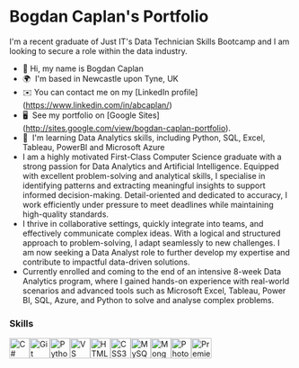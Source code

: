 # Bogdan Caplan's Portfolio

I'm a recent graduate of Just IT's Data Technician Skills Bootcamp and I am looking to secure a role within the data industry.

*   👋  Hi, my name is Bogdan Caplan
*   🌍  I'm based in Newcastle upon Tyne, UK
*   ✉️  You can contact me on my [LinkedIn profile] (https://www.linkedin.com/in/abcaplan/)
*   🖥️  See my portfolio on [Google Sites] (http://sites.google.com/view/bogdan-caplan-portfolio).
*   🧠  I'm learning Data Analytics skills, including Python, SQL, Excel, Tableau, PowerBI and Microsoft Azure
*    I am a highly motivated First-Class Computer Science graduate with a strong passion for Data Analytics and Artificial Intelligence. Equipped with excellent problem-solving and analytical skills, I specialise in identifying patterns and extracting meaningful insights to support informed decision-making. Detail-oriented and dedicated to accuracy, I work efficiently under pressure to meet deadlines while maintaining high-quality standards.
*    I thrive in collaborative settings, quickly integrate into teams, and effectively communicate complex ideas. With a logical and structured approach to problem-solving, I adapt seamlessly to new challenges. I am now seeking a Data Analyst role to further develop my expertise and contribute to impactful data-driven solutions.
*    Currently enrolled and coming to the end of an intensive 8-week Data Analytics program, where I gained hands-on experience with real-world scenarios and advanced tools such as Microsoft Excel, Tableau, Power BI, SQL, Azure, and Python to solve and analyse complex problems.


### Skills
<p align="left">
<a href="https://docs.microsoft.com/en-us/dotnet/csharp/" target="_blank" rel="noreferrer"><img src="https://raw.githubusercontent.com/danielcranney/readme-generator/main/public/icons/skills/csharp-colored.svg" width="36" height="36" alt="C#" /></a><a href="https://git-scm.com/" target="_blank" rel="noreferrer"><img src="https://raw.githubusercontent.com/danielcranney/readme-generator/main/public/icons/skills/git-colored.svg" width="36" height="36" alt="Git" /></a><a href="https://www.python.org/" target="_blank" rel="noreferrer"><img src="https://raw.githubusercontent.com/danielcranney/readme-generator/main/public/icons/skills/python-colored.svg" width="36" height="36" alt="Python" /></a><a href="https://code.visualstudio.com/" target="_blank" rel="noreferrer"><img src="https://raw.githubusercontent.com/danielcranney/readme-generator/main/public/icons/skills/visualstudiocode.svg" width="36" height="36" alt="VS Code" /></a><a href="https://developer.mozilla.org/en-US/docs/Glossary/HTML5" target="_blank" rel="noreferrer"><img src="https://raw.githubusercontent.com/danielcranney/readme-generator/main/public/icons/skills/html5-colored.svg" width="36" height="36" alt="HTML5" /></a><a href="https://www.w3.org/TR/CSS/#css" target="_blank" rel="noreferrer"><img src="https://raw.githubusercontent.com/danielcranney/readme-generator/main/public/icons/skills/css3-colored.svg" width="36" height="36" alt="CSS3" /></a><a href="https://www.mysql.com/" target="_blank" rel="noreferrer"><img src="https://raw.githubusercontent.com/danielcranney/readme-generator/main/public/icons/skills/mysql-colored.svg" width="36" height="36" alt="MySQL" /></a><a href="https://www.mongodb.com/" target="_blank" rel="noreferrer"><img src="https://raw.githubusercontent.com/danielcranney/readme-generator/main/public/icons/skills/mongodb-colored.svg" width="36" height="36" alt="MongoDB" /></a><a href="https://www.adobe.com/uk/products/photoshop.html" target="_blank" rel="noreferrer"><img src="https://raw.githubusercontent.com/danielcranney/readme-generator/main/public/icons/skills/photoshop-colored.svg" width="36" height="36" alt="Photoshop" /></a><a href="https://www.adobe.com/uk/products/premiere.html" target="_blank" rel="noreferrer"><img src="https://raw.githubusercontent.com/danielcranney/readme-generator/main/public/icons/skills/premierepro-colored.svg" width="36" height="36" alt="Premiere Pro" /></a>
                    </p>
